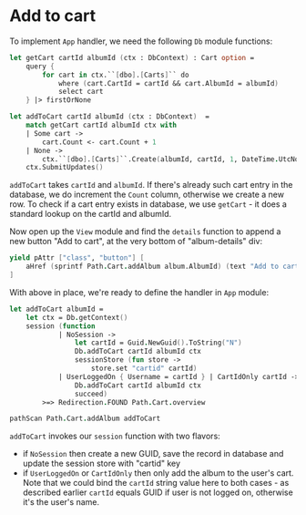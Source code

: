 # Add to cart

To implement `App` handler, we need the following `Db` module functions:

```fsharp
let getCart cartId albumId (ctx : DbContext) : Cart option =
    query {
        for cart in ctx.``[dbo].[Carts]`` do
            where (cart.CartId = cartId && cart.AlbumId = albumId)
            select cart
    } |> firstOrNone
```

```fsharp
let addToCart cartId albumId (ctx : DbContext)  =
    match getCart cartId albumId ctx with
    | Some cart ->
        cart.Count <- cart.Count + 1
    | None ->
        ctx.``[dbo].[Carts]``.Create(albumId, cartId, 1, DateTime.UtcNow) |> ignore
    ctx.SubmitUpdates()
```

`addToCart` takes `cartId` and `albumId`. 
If there's already such cart entry in the database, we do increment the `Count` column, otherwise we create a new row.
To check if a cart entry exists in database, we use `getCart` - it does a standard lookup on the cartId and albumId.

Now open up the `View` module and find the `details` function to append a new button "Add to cart", at the very bottom of "album-details" div:

```fsharp
yield pAttr ["class", "button"] [
    aHref (sprintf Path.Cart.addAlbum album.AlbumId) (text "Add to cart")
]
```

With above in place, we're ready to define the handler in `App` module:

```fsharp
let addToCart albumId =
    let ctx = Db.getContext()
    session (function
            | NoSession -> 
                let cartId = Guid.NewGuid().ToString("N")
                Db.addToCart cartId albumId ctx
                sessionStore (fun store ->
                    store.set "cartid" cartId)
            | UserLoggedOn { Username = cartId } | CartIdOnly cartId ->
                Db.addToCart cartId albumId ctx
                succeed)
        >=> Redirection.FOUND Path.Cart.overview
```

```fsharp
pathScan Path.Cart.addAlbum addToCart
```

`addToCart` invokes our `session` function with two flavors:

- if `NoSession` then create a new GUID, save the record in database and update the session store with "cartid" key
- if `UserLoggedOn` or `CartIdOnly` then only add the album to the user's cart. Note that we could bind the `cartId` string value here to both cases - as described earlier `cartId` equals GUID if user is not logged on, otherwise it's the user's name.
